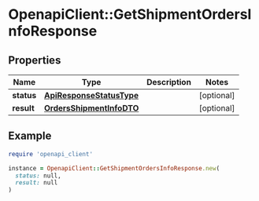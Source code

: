 # OpenapiClient::GetShipmentOrdersInfoResponse

## Properties

| Name | Type | Description | Notes |
| ---- | ---- | ----------- | ----- |
| **status** | [**ApiResponseStatusType**](ApiResponseStatusType.md) |  | [optional] |
| **result** | [**OrdersShipmentInfoDTO**](OrdersShipmentInfoDTO.md) |  | [optional] |

## Example

```ruby
require 'openapi_client'

instance = OpenapiClient::GetShipmentOrdersInfoResponse.new(
  status: null,
  result: null
)
```

